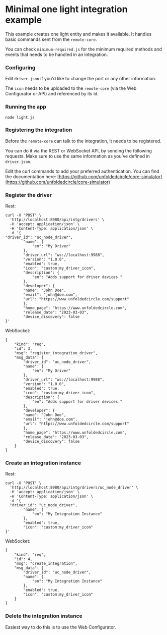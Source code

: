 # Minimal one light integration example

This example creates one light entity and makes it available.
It handles basic commands sent from the `remote-core`.

You can check `minimum-required.js` for the minimum required methods and events that needs to be handled in an integration.

### Configuring

Edit `driver.json` if you'd like to change the port or any other information.

The `icon` needs to be uploaded to the `remote-core` (via the Web Configurator or API) and referenced by its id.

### Running the app

`node light.js`

### Registering the integration

Before the `remote-core` can talk to the integration, it needs to be registered.

You can do it via the REST or WebSocket API, by sending the following requests.
Make sure to use the same information as you've defined in `driver.json`.

Edit the curl commands to add your preferred authentication. You can find the documentation here: [https://github.com/unfoldedcircle/core-simulator](https://github.com/unfoldedcircle/core-simulator)

### Register the driver

Rest:

```
curl -X 'POST' \
  'http://localhost:8080/api/intg/drivers' \
  -H 'accept: application/json' \
  -H 'Content-Type: application/json' \
  -d '{
"driver_id": "uc_node_driver",
        "name": {
            "en": "My Driver"
        },
        "driver_url": "ws://localhost:9988",
        "version": "1.0.0",
        "enabled": true,
        "icon": "custom:my_driver_icon",
        "description": {
            "en": "Adds support for driver devices."
        },
        "developer": {
		"name": "John Doe",
		"email": "john@doe.com",
		"url": "https://www.unfoldedcircle.com/support"
        },
        "home_page": "https://www.unfoldedcircle.com",
        "release_date": "2023-03-03",
        "device_discovery": false
}'
```

WebSocket:

```
{
    "kind": "req",
    "id": 3,
    "msg": "register_integration_driver",
    "msg_data": {
        "driver_id": "uc_node_driver",
        "name": {
            "en": "My Driver"
        },
        "driver_url": "ws://localhost:9988",
        "version": "1.0.0",
        "enabled": true,
        "icon": "custom:my_driver_icon",
        "description": {
            "en": "Adds support for driver devices."
        },
        "developer": {
		"name": "John Doe",
		"email": "john@doe.com",
		"url": "https://www.unfoldedcircle.com/support"
        },
        "home_page": "https://www.unfoldedcircle.com",
        "release_date": "2023-03-03",
        "device_discovery": false
    }
}
```

### Create an integration instance

Rest:

```
curl -X 'POST' \
  'http://localhost:8080/api/intg/drivers/uc_node_driver' \
  -H 'accept: application/json' \
  -H 'Content-Type: application/json' \
  -d '{
  "driver_id": "uc_node_driver",
        "name": {
            "en": "My Integration Instance"
        },
        "enabled": true,
        "icon": "custom:my_driver_icon"
}'
```

WebSocket:

```
{
    "kind": "req",
    "id": 4,
    "msg": "create_integration",
    "msg_data": {
        "driver_id": "uc_node_driver",
        "name": {
            "en": "My Integration Instance"
        },
        "enabled": true,
        "icon": "custom:my_driver_icon"
    }
}
```

### Delete the integration instance

Easiest way to do this is to use the Web Configurator.
